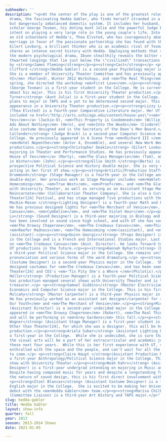 ```yaml
---
subheader: ''
description: "<p>At the center of the play is one of the greatest roles in modern
  drama, the fascinating Hedda Gabler, who finds herself stranded in a seemingly ordinary
  but dangerously imbalanced domestic system. It includes her husband, the ambitious
  scholar George Tesman, his doting Aunt Julie and the powerful Judge Brack, who seems
  intent on playing a very large role in the young couple's life. Into this mix comes
  an old schoolmate of Hedda's, Thea Elvsted, who has courageously abandoned a loveless
  marriage in favor of the passionate partnership she has found with the troubled
  Eilert Lovborg, a brilliant thinker who is an academic rival of Tesman's and who
  shares an intense secret history with Hedda. Employing methods that virtually defined
  the modern psychological drama, Ibsen stealthily reveals the bitter conflicts and
  thwarted longings that lie just below the \"civilized\" transactions of daily life.</p><p>by <strong>Henrik Ibsen</strong><br/>\n\tdirected
  by <strong>James Fleming</strong></p><p><strong>Cast</strong></p> <p><strong>Eleanor
  Clifford </strong>(Hedda Gabler) is a second-year Psychology major in the College.
  She is a member of University Theater Committee and has previously appeared in <em>Henry
  VI</em> (Rutland), Winter 2012 Workshops, and <em>The Real Thing</em> (Annie). Last
  spring, she directed the workshop <em>First Love</em>.</p><p><strong>Thomas Meerschwam</strong>
  (George Tesman) is a first-year student in the College. He is currently undecided
  about his major. This is his first University Theater production.</p><p><strong>Lexi
  Turner</strong> (Aunt Julia) is a first-year student in the College. She tenuously
  plans to major in TAPS and a yet to be determined second major. This is her first
  appearance in a University Theater production.</p><p><strong>Lizzy Lewis</strong>
  (Thea Elvsted) is a fourth-year Comparative Literature major. Her UT acting credits
  included <a href=\"http://arts.uchicago.edu/content/house-yes\"><em>The House of
  Yes</em></a> (Jackie-O), <em>This Property is Condemned</em> (Willie), <em>Much
  Ado About Nothing</em> (Hero), and <em>Into the Woods</em> (Cinderella). She has
  also costume designed and is the Secretary of the Dean's Men Board.</p> <p><strong>Brandon
  Callender</strong> (Judge Brack) is a second-year Computer Science major in the
  College. He previously appeared in A Scene from <em>Richard III </em>(Richard III),
  <em>Hotel Nepenthe</em> (Actor 4, Ensemble), and several New Work Week and Theater[24]
  productions.</p><p><strong>Christopher Deakin</strong> (Eilert Lovborg) is a third-year
  majoring in Theater and Performance Studies. He has previously appeared in <a href=\"http://arts.uchicago.edu/content/house-yes\"><em>The
  House of Yes</em></a> (Marty), <em>The Glass Menagerie</em> (Tom), and <em>The Lion
  in Winter</em> (John).</p><p><strong>Ellie Smith </strong>(Berta) is a first-year
  prospective Political Science and History double major. She is very excited to be
  acting in her first UT show.</p><p><strong>Artistic/Production Staff</strong></p><p><strong>Tess
  Drummond</strong> (Stage Manager) is a fourth-year in the College and a French/TAPS
  double-major. Her previous work as Stage Manager includes <em>Hamlet</em>, <em>The
  Homecoming</em>, <em>True West</em>, <em>Proof</em>, and <em>The Glass Menagerie</em>
  with University Theater, as well as serving as an Assistant Stage Manager for <em>Sketchbook:
  Reincarnate</em> (Collaboraction Theater Company). She is also a Curator of UChicago's
  Theater[24] Festival, and has stage managed five productions with them.</p><p><strong>Andrew
  MacKie-Mason </strong>(Lighting Designer) is a fourth-year Math and Philosophy major.
  He has previous designed lights for <em>The Merchant of Venice</em>, <em>The Credeaux
  Canvas</em>, <em>Cymbeline</em>, and <em>The Violet Hour</em>.</p><p><strong>Sara
  Lu</strong> (Sound Designer) is a third-year majoring in Biology and Music. She
  has been involved in sound since high school, and with UT she has sound designed
  <em>The Drowsy Chaperone</em>, <em>The Credeaux Canvas</em>, <em>This Is Our Youth</em>,
  <em>Reefer Madness</em>, <em>The Homecoming </em>(assistant), and <em>An Actor Prepares</em>
  (assistant).</p><p><strong>Quinn Georgic</strong> (Props Designer) is a second-year
  in the College and is a French and International Studies major. Last year he worked
  on <em>The Credeaux Canvas</em> (Asst. Director). He looks forward to doing more
  UT productions in the future.</p><p><strong>Hannah Nyhart</strong> (Dramaturg) is
  a third-year Political Science major in the College. She remains unclear on the
  pronunciation and various forms of the word dramaturg.</p> <p><strong>Lauren Saunders</strong>
  (Costume Designer) is a second-year Physics major in the College.  She previously
  designed costumes for <em>The Credeaux Canvas</em>, and has been seen onstage in
  Theater[24] and CES's <em>'Tis Pity She's a Whore </em>(Philotis).</p><p><strong>Benjamin
  Heller</strong> (Production Manager) is a fourth-year Political Science major. He
  has production managed several shows with University Theater and is the organization's
  treasurer.</p> <p><strong>Samuel Giddins</strong> (Master Electrician) is a first-year
  Economics and Computer Science major in the College. This is his first UT show.</p><p><strong>Jacob
  Mulcahy</strong> (Master Carpenter) is a third-year Physics major in the College.
  He has previously worked as an assistant set designer/carpenter for <em>This Is
  Our Youth</em> and <em>The Merchant of Venice</em>.</p><p><strong>Michael Findley</strong>
  (Assistant Director) is a second-year undecided major in the College. He has previously
  appeared in <em>The Drowsy Chaperone</em> (Robert), <em>The Real Thing</em> (Max),
  and will be performing in <em>Grey Gardens</em> this fall.</p><p><strong>Natalie
  Wagner</strong> (Assistant Stage Manager) is a first-year student in the College.
  Other than Theater[24], for which she was a designer, this will be her first UT
  production.</p><p><strong>Ariela Subar</strong> (Assistant Lighting Designer) is
  a first-year in the College.  While she is undecided, she is sure that theatre and
  the visual arts will be a part of her extracurricular and academic journey throughout
  these next four years.  While this is her first experience with UT, she is already
  enthralled with the space and the people, and can't wait for all the productions
  to come.</p> <p><strong>Claire Haupt </strong>(Assistant Production Manager) is
  a first-year Anthropology/Political Science major in the College. This is her first
  show with University Theater.</p><p><strong>Noah Kahrs</strong> (Assistant Sound
  Designer) is a first-year undergrad intending on majoring in Music and Mathematics. 
  Despite having composed music for years and despite a longstanding fascination with
  the nature of sound design, this is his first direct involvement with theater.</p>
  <p><strong>Itzel Blancas</strong> (Assistant Costume Designer) is a first-year pre-med
  English major in the College.  She is excited to be making her University Theater
  debut with the <em>Hedda Gabler</em> team.</p><p><strong>Marisa Chilberg</strong>
  (Committee Liaison) is a third-year Art History and TAPS major.</p>"
slug: hedda-gabler
title: Hedda Gabler
layout: show-info
quarter: fall
year: 2013
season: 2013-2014 Shows
date: 2021-01-05

---
```

